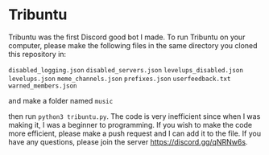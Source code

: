 # Tribuntu

Tribuntu was the first Discord good bot I made. To run Tribuntu on your computer, please make the following files in the same directory you cloned this repository in:

`disabled_logging.json`
`disabled_servers.json`
`levelups_disabled.json`
`levelups.json`
`meme_channels.json`
`prefixes.json`
`userfeedback.txt`
`warned_members.json`

and make a folder named `music`

then run `python3 tribuntu.py`. The code is very inefficient since when I was making it, I was a beginner to programming. If you wish to make the code more efficient, please make a push request and I can add it to the file. If you have any questions, please join the server https://discord.gg/qNRNw6s.
